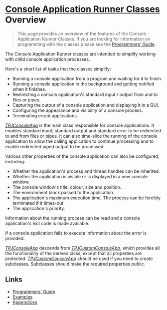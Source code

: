 # [Console Application Runner Classes](../ConsoleApp.md) Overview

> This page provides an overview of the features of the Console Application Runner Classes. If you are looking for information on programming with the classes please see the [Programmers' Guide](./API.md).

The Console Application Runner classes are intended to simplify working with child console application processes.

Here's a short list of tasks that the classes simplify:

* Running a console application from a program and waiting for it to finish.
* Running a console application in the background and getting notified when it finishes.
* Redirecting a console application's standard input / output from and to files or pipes.
* Capturing the output of a console application and displaying it in a GUI.
* Configuring the appearance and visibility of a console process.
* Terminating errant applications.

[_TPJConsoleApp_](./API/TPJConsoleApp.md) is the main class responsible for console applications. It enables standard input, standard output and standard error to be redirected to and from files or pipes. It can also time-slice the running of the console application to allow the calling application to continue processing and to enable redirected piped output to be processed.

Various other properties of the console application can also be configured, including:

* Whether the application's process and thread handles can be inherited.
* Whether the application is visible or is displayed in a new console window.
* The console window's title, colour, size and position.
* The environment block passed to the application.
* The application's maximum execution time. The process can be forcibly terminated if it times-out.
* The application's priority.

Information about the running process can be read and a console application's exit code is made available.

If a console application fails to execute information about the error is provided.

[_TPJConsoleApp_](./API/TPJConsoleApp.md) descends from [_TPJCustomConsoleApp_](./API/TPJCustomConsoleApp.md), which provides all the functionality of the derived class, except that all properties are protected. [_TPJCustomConsoleApp_](./API/TPJCustomConsoleApp.md) should be used if you need to create subclasses. Subclasses should make the required properties public.

## Links

* [Programmers' Guide](./API.md)
* [Examples](./Examples.md)
* [Appendices](./Appendices.md)
